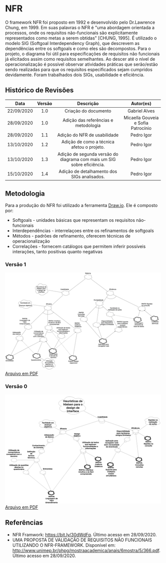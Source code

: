 # NFR

O framework NFR foi proposto em 1992 e desenvolvido pelo Dr.Lawrence Chung, em 1999. Em suas palavras o NFR é "uma abordagem orientada a
processos, onde os requisitos não-funcionais são explicitamente representados como metas a serem obtidas" [CHUNG, 1995].
É utilizado o modelo SIG (Softgoal Interdependency Graph), que descrevem as dependências entre os softgoals e como eles são decompostos.
Para o projeto, o diagrama foi útil para especificações de requisitos não funcionais já elicitados assim como requisitos semelhantes. Ao descer até o nível de operacionalização é possível observar atividades práticas que serão/estão sendo realizadas para que os requisitos especificados sejam cumpridos devidamente. Foram trabalhados dois SIGs, usabilidade e eficiência.

## Histórico de Revisões

| Data | Versão | Descrição | Autor(es) |
|:----:|:------:|:---------:|:---------:|
| 22/09/2020 | 1.0 | Criação do documento | Gabriel Alves |
| 28/09/2020 | 1.0 | Adição das referências e metodologia| Micaella Gouveia e Sofia Patrocínio |
| 28/09/2020 | 1.1 | Adição do NFR de usabilidade | Pedro Igor |
| 13/10/2020 | 1.2 | Adição de como a técnica afetou o projeto. | Pedro Igor |
| 13/10/2020 | 1.3 | Adição de segunda versão do diagrama com mais um SIG sobre eficiência. | Pedro Igor |
| 15/10/2020 | 1.4 | Adição de detalhamento dos SIGs analisados. | Pedro Igor |

## Metodologia
Para a produção do NFR foi utilizado a ferramenta [Draw.io](https://app.diagrams.net/). Ele é composto por:
* Softgoals - unidades básicas que representam os requisitos não-funcionais
* Interdependências - interrelaçoes entre os refinamentos de softgoals
* Métodos - padrões de refinamento, oferecem técnicas de operacionalização
* Correlações -  fornecem catálogos que permitem inferir possíveis interações, tanto positivas quanto negativas


### Versão 1
![NFR](../assets/img/nfr/NFR.png)
<a href="https://unbarqdsw.github.io/2020.1_G12_Stock/assets/pdf/nfr/NFR.pdf">Arquivo em PDF</a>

### Versão 0
![Usabilidade](../assets/img/nfr/NFR_Usabilidade.png)
<a href="https://unbarqdsw.github.io/2020.1_G12_Stock/assets/pdf/nfr/NFR_Usabilidade.pdf">Arquivo em PDF</a>




## Referências
* NFR Framwork: <https://bit.ly/30dWdFq>. Último acesso em 28/09/2020.
* UMA PROPOSTA DE VALIDAÇÃO DE REQUISITOS NÃO FUNCIONAIS UTILIZANDO O
NFR-FRAMEWORK. Disponível em: <http://www.unimep.br/phpg/mostraacademica/anais/6mostra/5/366.pdf>. Último acesso em 28/09/2020.